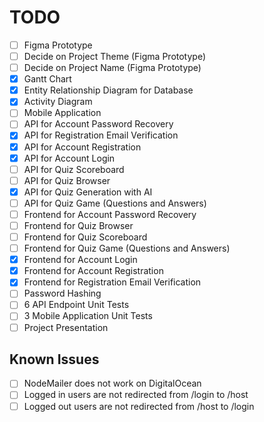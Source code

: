 # TODO

- [ ] Figma Prototype
- [ ] Decide on Project Theme (Figma Prototype)
- [ ] Decide on Project Name (Figma Prototype)
- [x] Gantt Chart
- [x] Entity Relationship Diagram for Database
- [x] Activity Diagram
- [ ] Mobile Application
- [ ] API for Account Password Recovery
- [x] API for Registration Email Verification
- [x] API for Account Registration
- [x] API for Account Login
- [ ] API for Quiz Scoreboard
- [ ] API for Quiz Browser
- [x] API for Quiz Generation with AI
- [ ] API for Quiz Game (Questions and Answers)
- [ ] Frontend for Account Password Recovery
- [ ] Frontend for Quiz Browser
- [ ] Frontend for Quiz Scoreboard
- [ ] Frontend for Quiz Game (Questions and Answers)
- [x] Frontend for Account Login
- [x] Frontend for Account Registration
- [x] Frontend for Registration Email Verification
- [ ] Password Hashing
- [ ] 6 API Endpoint Unit Tests
- [ ] 3 Mobile Application Unit Tests
- [ ] Project Presentation

## Known Issues

- [ ] NodeMailer does not work on DigitalOcean
- [ ] Logged in users are not redirected from /login to /host
- [ ] Logged out users are not redirected from /host to /login